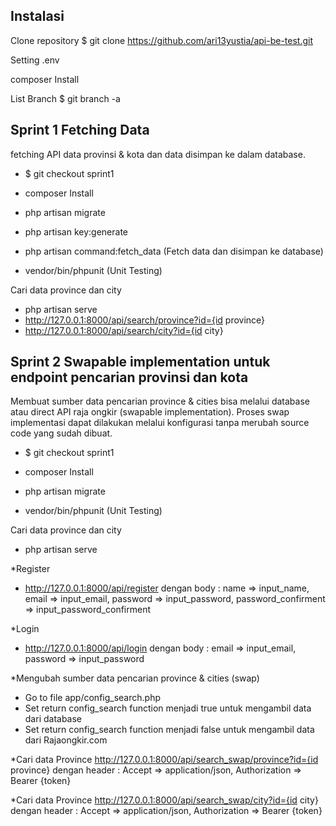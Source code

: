## Instalasi

Clone repository
$ git clone https://github.com/ari13yustia/api-be-test.git

Setting .env

composer Install

List Branch
$ git branch -a

## Sprint 1 Fetching Data
fetching API data provinsi & kota dan data
disimpan ke dalam database.

- $ git checkout sprint1

- composer Install

- php artisan migrate

- php artisan key:generate

- php artisan command:fetch_data (Fetch data dan disimpan ke database)

- vendor/bin/phpunit (Unit Testing)

Cari data province dan city
- php artisan serve
- http://127.0.0.1:8000/api/search/province?id={id province}
- http://127.0.0.1:8000/api/search/city?id={id city}

## Sprint 2 Swapable implementation​ untuk endpoint pencarian provinsi dan kota
Membuat sumber data pencarian province & cities bisa melalui database​ atau direct API​ raja ongkir (swapable implementation). Proses swap implementasi dapat dilakukan melalui konfigurasi tanpa merubah source code yang sudah dibuat.

- $ git checkout sprint1

- composer Install

- php artisan migrate

- vendor/bin/phpunit (Unit Testing)

Cari data province dan city
- php artisan serve

*Register
- http://127.0.0.1:8000/api/register
dengan body :
name                => input_name, 
email               => input_email, 
password            => input_password, 
password_confirment => input_password_confirment

*Login
- http://127.0.0.1:8000/api/login
dengan body :
email               => input_email, 
password            => input_password

*Mengubah sumber data pencarian province & cities (swap)
- Go to file app/config_search.php
- Set return config_search function menjadi true untuk mengambil data dari database
- Set return config_search function menjadi false untuk mengambil data dari Rajaongkir.com

*Cari data Province
http://127.0.0.1:8000/api/search_swap/province?id={id province}
dengan header :
Accept          => application/json, 
Authorization   => Bearer {token}

*Cari data Province
http://127.0.0.1:8000/api/search_swap/city?id={id city}
dengan header :
Accept          => application/json, 
Authorization   => Bearer {token}
